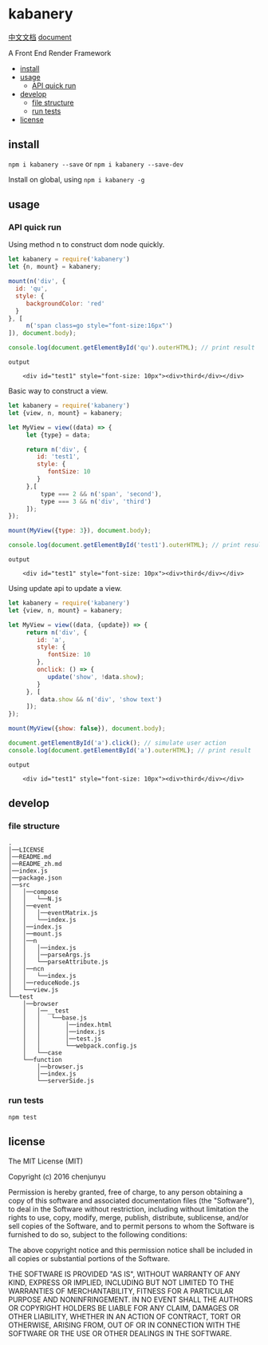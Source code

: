 # kabanery

[中文文档](./README_zh.md)   [document](./README.md)

A Front End Render Framework
- [install](#install)
- [usage](#usage)
  * [API quick run](#api-quick-run)
- [develop](#develop)
  * [file structure](#file-structure)
  * [run tests](#run-tests)
- [license](#license)

## install

`npm i kabanery --save` or `npm i kabanery --save-dev`

Install on global, using `npm i kabanery -g`



## usage








### API quick run

Using method n to construct dom node quickly.


```js
let kabanery = require('kabanery')
let {n, mount} = kabanery;

mount(n('div', {
  id: 'qu',
  style: {
     backgroundColor: 'red'
  }
}, [
     n('span class=go style="font-size:16px"')
]), document.body);

console.log(document.getElementById('qu').outerHTML); // print result
```

```
output

    <div id="test1" style="font-size: 10px"><div>third</div></div>

```

Basic way to construct a view.


```js
let kabanery = require('kabanery')
let {view, n, mount} = kabanery;

let MyView = view((data) => {
     let {type} = data;

     return n('div', {
        id: 'test1',
        style: {
           fontSize: 10
        }
     },[
         type === 2 && n('span', 'second'),
         type === 3 && n('div', 'third')
     ]);
});

mount(MyView({type: 3}), document.body);

console.log(document.getElementById('test1').outerHTML); // print result
```

```
output

    <div id="test1" style="font-size: 10px"><div>third</div></div>

```

Using update api to update a view.


```js
let kabanery = require('kabanery')
let {view, n, mount} = kabanery;

let MyView = view((data, {update}) => {
     return n('div', {
        id: 'a',
        style: {
           fontSize: 10
        },
        onclick: () => {
           update('show', !data.show);
        }
     }, [
         data.show && n('div', 'show text')
     ]);
});

mount(MyView({show: false}), document.body);

document.getElementById('a').click(); // simulate user action
console.log(document.getElementById('a').outerHTML); // print result
```

```
output

    <div id="test1" style="font-size: 10px"><div>third</div></div>

```


## develop

### file structure

```
.    
│──LICENSE    
│──README.md    
│──README_zh.md    
│──index.js    
│──package.json    
│──src    
│   │──compose    
│   │   └──N.js    
│   │──event    
│   │   │──eventMatrix.js    
│   │   └──index.js    
│   │──index.js    
│   │──mount.js    
│   │──n    
│   │   │──index.js    
│   │   │──parseArgs.js    
│   │   └──parseAttribute.js    
│   │──ncn    
│   │   └──index.js    
│   │──reduceNode.js    
│   └──view.js    
└──test    
    │──browser    
    │   │──__test    
    │   │   └──base.js    
    │   │       │──index.html    
    │   │       │──index.js    
    │   │       │──test.js    
    │   │       └──webpack.config.js    
    │   └──case    
    └──function    
        │──browser.js    
        │──index.js    
        └──serverSide.js     
```


### run tests

`npm test`

## license

The MIT License (MIT)

Copyright (c) 2016 chenjunyu

Permission is hereby granted, free of charge, to any person obtaining a copy
of this software and associated documentation files (the "Software"), to deal
in the Software without restriction, including without limitation the rights
to use, copy, modify, merge, publish, distribute, sublicense, and/or sell
copies of the Software, and to permit persons to whom the Software is
furnished to do so, subject to the following conditions:

The above copyright notice and this permission notice shall be included in all
copies or substantial portions of the Software.

THE SOFTWARE IS PROVIDED "AS IS", WITHOUT WARRANTY OF ANY KIND, EXPRESS OR
IMPLIED, INCLUDING BUT NOT LIMITED TO THE WARRANTIES OF MERCHANTABILITY,
FITNESS FOR A PARTICULAR PURPOSE AND NONINFRINGEMENT. IN NO EVENT SHALL THE
AUTHORS OR COPYRIGHT HOLDERS BE LIABLE FOR ANY CLAIM, DAMAGES OR OTHER
LIABILITY, WHETHER IN AN ACTION OF CONTRACT, TORT OR OTHERWISE, ARISING FROM,
OUT OF OR IN CONNECTION WITH THE SOFTWARE OR THE USE OR OTHER DEALINGS IN THE
SOFTWARE.
